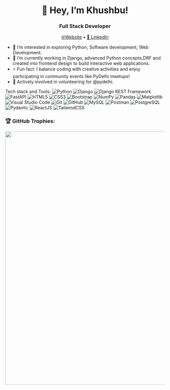 <!-- Banner section -->
<h1 align="center">👋 Hey, I’m Khushbu!</h1>
<h3 align="center">Full Stack Developer</h3>

<!-- Contact/Links -->
<p align="center">
  <a href="https://khushbusaifi.netlify.app/">🌐Website</a> •
  <a href="https://www.linkedin.com/in/khushbu-saifi-2b753b311/">💼 LinkedIn</a>
</p>

<!--About me--->
- 👀 I’m interested in exploring Python, Software development, Web Development.
- 🌱 I’m currently working in Django, advanced Python concepts,DRF and created into frontend design to build interactive web applications.
- ⚡ Fun fact: I balance coding with creative activities and enjoy participating in community events like PyDelhi meetups!
- 🤝 Actively involved in volunteering for @pydelhi.

<!---Software and technologies-->
Tech stack and Tools:
![Python](https://img.shields.io/badge/-Python-3776AB?style=flat&logo=python&logoColor=white)
![Django](https://img.shields.io/badge/-Django-092E20?style=flat&logo=django&logoColor=white)
![Django REST Framework](https://img.shields.io/badge/-DRF-FF1709?style=flat&logo=django&logoColor=white)
![FastAPI](https://img.shields.io/badge/-FastAPI-009688?style=flat&logo=fastapi&logoColor=white)
![HTML5](https://img.shields.io/badge/-HTML5-E34F26?style=flat&logo=html5&logoColor=white)
![CSS3](https://img.shields.io/badge/-CSS3-1572B6?style=flat&logo=css3&logoColor=white)
![Bootstrap](https://img.shields.io/badge/-Bootstrap-7952B3?style=flat&logo=bootstrap&logoColor=white)
![NumPy](https://img.shields.io/badge/-NumPy-013243?style=flat&logo=numpy&logoColor=white)
![Pandas](https://img.shields.io/badge/-Pandas-150458?style=flat&logo=pandas&logoColor=white)
![Matplotlib](https://img.shields.io/badge/-Matplotlib-003B57?style=flat&logo=matplotlib&logoColor=white)
![Visual Studio Code](https://img.shields.io/badge/-VSCode-007ACC?style=flat&logo=visual-studio-code&logoColor=white)
![Git](https://img.shields.io/badge/-Git-F05032?style=flat&logo=git&logoColor=white)
![GitHub](https://img.shields.io/badge/-GitHub-181717?style=flat&logo=github&logoColor=white)
![MySQL](https://img.shields.io/badge/-MySQL-4479A1?style=flat&logo=mysql&logoColor=white)
![Postman](https://img.shields.io/badge/-Postman-FF6C37?style=flat&logo=postman&logoColor=white)
![PostgreSQL](https://img.shields.io/badge/-PostgreSQL-336791?style=flat&logo=postgresql&logoColor=white)
![Pydantic](https://img.shields.io/badge/-Pydantic-0A1128?style=flat&logo=pydantic&logoColor=white)
![ReactJS](https://img.shields.io/badge/-ReactJS-61DAFB?style=flat&logo=react&logoColor=black)
![TailwindCSS](https://img.shields.io/badge/-TailwindCSS-38B2AC?style=flat&logo=tailwind-css&logoColor=white)



### 🏆 GitHub Trophies:
<img src="https://github-trophies.vercel.app/?username=Khushbusaifi012&theme=onestar&no-frame=true" width="800"/>



